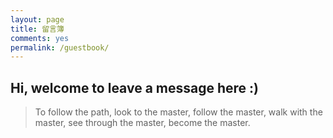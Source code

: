 ```yaml
---
layout: page
title: 留言簿
comments: yes
permalink: /guestbook/
---
```

## Hi, welcome to leave a message here :)

> To follow the path, look to the master, follow the master, walk with the master, see through the master, become the master.

